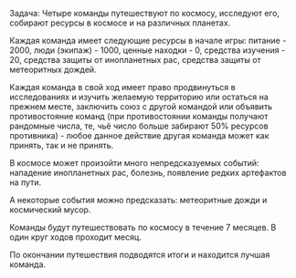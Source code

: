 Задача:
Четыре команды путешествуют по космосу, исследуют его, собирают ресурсы в космосе и на различных планетах. 

Каждая команда имеет следующие ресурсы в начале игры: питание - 2000, люди (экипаж) - 1000, ценные находки - 0, средства изучения - 20, средства защиты от инопланетных рас, средства защиты от метеоритных дождей.

Каждая команда в свой ход имеет право продвинуться в исследованиях и изучить желаемую территорию или остаться на прежнем месте, заключить союз с другой командой или объявить противостояние команд (при противостоянии команды получают рандомные числа, те, чьё число больше забирают 50% ресурсов противника) - любое данное действие другая команда может как принять, так и не принять.

В космосе может произойти много непредсказуемых событий: нападение инопланетных рас, болезнь, появление редких артефактов на пути. 

А некоторые события можно предсказать: метеоритные дожди и космический мусор.

Команды будут путешествовать по космосу в течение 7 месяцев. В один круг ходов проходит месяц.

По окончании путешествия подводятся итоги и находится лучшая команда.
